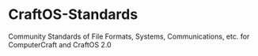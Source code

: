 # CraftOS-Standards
Community Standards of File Formats, Systems, Communications, etc. for ComputerCraft and CraftOS 2.0
